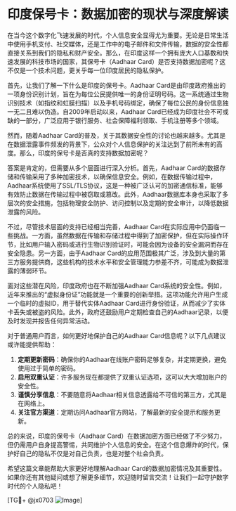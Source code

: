 # 印度保号卡：数据加密的现状与深度解读

在当今这个数字化飞速发展的时代，个人信息安全显得尤为重要。无论是日常生活中使用手机支付、社交媒体，还是工作中的电子邮件和文件传输，数据的安全性都直接关系到我们的隐私和财产安全。那么，在印度这样一个拥有庞大人口基数和快速发展的科技市场的国家，其保号卡（Aadhaar Card）是否支持数据加密呢？这不仅是一个技术问题，更关乎每一位印度居民的隐私保护。

首先，让我们了解一下什么是印度的保号卡。Aadhaar Card是由印度政府推出的一项身份识别计划，旨在为每位公民提供唯一的身份证明号码。这一系统通过生物识别技术（如指纹和虹膜扫描）以及手机号码绑定，确保了每位公民的身份信息独一无二且难以伪造。自2009年启动以来，Aadhaar Card已经成为印度社会不可或缺的一部分，广泛应用于银行服务、社会保障福利领取、手机注册等多个领域。

然而，随着Aadhaar Card的普及，关于其数据安全性的讨论也越来越多。尤其是在数据泄露事件频发的背景下，公众对个人信息保护的关注达到了前所未有的高度。那么，印度的保号卡是否真的支持数据加密呢？

答案是肯定的，但需要从多个层面进行深入分析。首先，Aadhaar Card的数据存储和传输采用了多种加密技术，以确保信息安全。例如，在数据传输过程中，Aadhaar系统使用了SSL/TLS协议，这是一种被广泛认可的加密通信标准，能够有效防止数据在传输过程中被窃取或篡改。此外，Aadhaar数据库本身也采取了多层次的安全措施，包括物理安全防护、访问控制以及定期的安全审计，以降低数据泄露的风险。

不过，尽管技术层面的支持已经相当完善，Aadhaar Card在实际应用中仍面临一些挑战。一方面，虽然数据在传输和存储过程中得到了加密保护，但在实际操作环节，比如用户输入密码或进行生物识别验证时，可能会因为设备的安全漏洞而存在安全隐患。另一方面，由于Aadhaar Card的应用范围极其广泛，涉及到大量的第三方服务提供商，这些机构的技术水平和安全管理能力参差不齐，可能成为数据泄露的薄弱环节。

面对这些潜在风险，印度政府也在不断加强Aadhaar Card系统的安全性。例如，近年来推出的“虚拟身份证”功能就是一个重要的创新举措。这项功能允许用户生成一个临时的虚拟ID，用于替代实体Aadhaar Card进行身份验证，从而减少了实体卡丢失或被盗的风险。此外，政府还鼓励用户定期检查自己的Aadhaar记录，以便及时发现并报告任何异常活动。

对于普通用户而言，如何更好地保护自己的Aadhaar Card信息呢？以下几点建议或许能提供帮助：

1. **定期更新密码**：确保你的Aadhaar在线账户密码足够复杂，并定期更换，避免使用过于简单的密码。
2. **启用双重认证**：许多服务现在都提供了双重认证选项，这可以大大增加账户的安全性。
3. **谨慎分享信息**：不要随意将Aadhaar相关信息透露给不可信的第三方，尤其是在网络上。
4. **关注官方渠道**：定期访问Aadhaar官方网站，了解最新的安全提示和服务更新。

总的来说，印度的保号卡（Aadhaar Card）在数据加密方面已经做了不少努力，但仍需用户自身提高警惕，共同维护个人信息的安全。在这个信息爆炸的时代，保护好自己的隐私不仅是对自己负责，也是对整个社会负责。

希望这篇文章能帮助大家更好地理解Aadhaar Card的数据加密情况及其重要性。如果你还有其他疑问或想了解更多细节，欢迎随时留言交流！让我们一起守护数字时代的个人隐私吧！

[TG💪+ @jx0703 ![Image](https://github.com/user-attachments/assets/dbca1d08-cadb-493c-b0ec-ad6f7a83f270)]